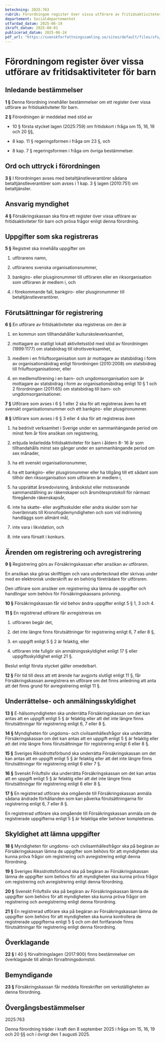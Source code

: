 ```yaml
---
beteckning: 2025:763
rubrik: Förordningom register över vissa utförare av fritidsaktiviteter för barn
departement: Socialdepartementet
utfardad_datum: 2025-06-19
ikraft_datum: 2025-08-01
publicerad_datum: 2025-06-24
pdf_url: "https://svenskforfattningssamling.se/sites/default/files/sfs/2025-06/SFS2025-763.pdf"
---
```


# Förordningom register över vissa utförare av fritidsaktiviteter för barn

## Inledande bestämmelser

**1 §** Denna förordning innehåller bestämmelser om ett register över vissa utförare av fritidsaktiviteter för barn.

**2 §** Förordningen är meddelad med stöd av

- 10 § första stycket lagen (2025:759) om fritidskort i fråga om 15, 16, 19 och 20 §§,

- 8 kap. 11 § regeringsformen i fråga om 23 §, och

- 8 kap. 7 § regeringsformen i fråga om övriga bestämmelser.

## Ord och uttryck i förordningen

**3 §** I förordningen avses med betaltjänstleverantörer sådana betaltjänstleverantörer som avses i 1 kap. 3 § lagen (2010:751) om betaltjänster.

## Ansvarig myndighet

**4 §** Försäkringskassan ska föra ett register över vissa utförare av fritidsaktiviteter för barn och pröva frågor enligt denna förordning.

## Uppgifter som ska registreras

**5 §** Registret ska innehålla uppgifter om

1. utförarens namn,

2. utförarens svenska organisationsnummer,

3. bankgiro- eller plusgironummer till utföraren eller en riksorganisation som utföraren är medlem i, och

4. i förekommande fall, bankgiro- eller plusgironummer till betaltjänstleverantörer.

## Förutsättningar för registrering

**6 §** En utförare av fritidsaktiviteter ska registreras om den är

1. en kommun som tillhandahåller kulturskoleverksamhet,

2. mottagare av statligt lokalt aktivitetsstöd med stöd av förordningen (1999:1177) om statsbidrag till idrottsverksamhet,

3. medlem i en friluftsorganisation som är mottagare av statsbidrag i form av organisationsbidrag enligt förordningen (2010:2008) om statsbidrag till friluftsorganisationer, eller

4. en medlemsförening i en barn- och ungdomsorganisation som är mottagare av statsbidrag i form av organisationsbidrag enligt 10 § 1 och 2 förordningen (2011:65) om statsbidrag till barn- och ungdomsorganisationer.

**7 §** Utförare som avses i 6 § 1 eller 2 ska för att registreras även ha ett svenskt organisationsnummer och ett bankgiro- eller plusgironummer.

**8 §** Utförare som avses i 6 § 3 eller 4 ska för att registreras även

1. ha bedrivit verksamhet i Sverige under en sammanhängande period om minst fem år före ansökan om registrering,

2. erbjuda ledarledda fritidsaktiviteter för barn i åldern 8- 16 år som tillhandahålls minst sex gånger under en sammanhängande period om sex månader,

3. ha ett svenskt organisationsnummer,

4. ha ett bankgiro- eller plusgironummer eller ha tillgång till ett sådant som tillhör den riksorganisation som utföraren är medlem i,

5. ha upprättat årsredovisning, årsbokslut eller motsvarande sammanställning av räkenskaper och årsmötesprotokoll för närmast föregående räkenskapsår,

6. inte ha skatte- eller avgiftsskulder eller andra skulder som har överlämnats till Kronofogdemyndigheten och som vid indrivning handläggs som allmänt mål,

7. inte vara i likvidation, och

8. inte vara försatt i konkurs.

## Ärenden om registrering och avregistrering

**9 §** Registrering görs av Försäkringskassan efter ansökan av utföraren.

En ansökan ska göras skriftligen och vara undertecknad eller skrivas under med en elektronisk underskrift av en behörig företrädare för utföraren.

Den utförare som ansöker om registrering ska lämna de uppgifter och handlingar som behövs för Försäkringskassans prövning.

**10 §** Försäkringskassan får vid behov ändra uppgifter enligt 5 § 1, 3 och 4.

**11 §** En registrerad utförare får avregistreras om

1. utföraren begär det,

2. det inte längre finns förutsättningar för registrering enligt 6, 7 eller 8 §,

3. en uppgift enligt 5 § 2 är felaktig, eller

4. utföraren inte fullgör sin anmälningsskyldighet enligt 17 § eller uppgiftsskyldighet enligt 21 §.

Beslut enligt första stycket gäller omedelbart.

**12 §** För tid till dess att ett ärende har avgjorts slutligt enligt 11 §, får Försäkringskassan avregistrera en utförare om det finns anledning att anta att det finns grund för avregistrering enligt 11 §.

## Underrättelse- och anmälningsskyldighet

**13 §** E-hälsomyndigheten ska underrätta Försäkringskassan om det kan antas att en uppgift enligt 5 § är felaktig eller att det inte längre finns förutsättningar för registrering enligt 6, 7 eller 8 §.

**14 §** Myndigheten för ungdoms- och civilsamhällesfrågor ska underrätta Försäkringskassan om det kan antas att en uppgift enligt 5 § är felaktig eller att det inte längre finns förutsättningar för registrering enligt 6 eller 8 §.

**15 §** Sveriges Riksidrottsförbund ska underrätta Försäkringskassan om det kan antas att en uppgift enligt 5 § är felaktig eller att det inte längre finns förutsättningar för registrering enligt 6 eller 7 §.

**16 §** Svenskt Friluftsliv ska underrätta Försäkringskassan om det kan antas att en uppgift enligt 5 § är felaktig eller att det inte längre finns förutsättningar för registrering enligt 6 eller 8 §.

**17 §** En registrerad utförare ska omgående till Försäkringskassan anmäla sådana ändrade förhållanden som kan påverka förutsättningarna för registrering enligt 6, 7 eller 8 §.

En registrerad utförare ska omgående till Försäkringskassan anmäla om de registrerade uppgifterna enligt 5 § är felaktiga eller behöver kompletteras.

## Skyldighet att lämna uppgifter

**18 §** Myndigheten för ungdoms- och civilsamhällesfrågor ska på begäran av Försäkringskassan lämna de uppgifter som behövs för att myndigheten ska kunna pröva frågor om registrering och avregistrering enligt denna förordning.

**19 §** Sveriges Riksidrottsförbund ska på begäran av Försäkringskassan lämna de uppgifter som behövs för att myndigheten ska kunna pröva frågor om registrering och avregistrering enligt denna förordning.

**20 §** Svenskt Friluftsliv ska på begäran av Försäkringskassan lämna de uppgifter som behövs för att myndigheten ska kunna pröva frågor om registrering och avregistrering enligt denna förordning.

**21 §** En registrerad utförare ska på begäran av Försäkringskassan lämna de uppgifter som behövs för att myndigheten ska kunna kontrollera de registrerade uppgifterna enligt 5 § och om det fortfarande finns förutsättningar för registrering enligt denna förordning.

## Överklagande

**22 §** I 40 § förvaltningslagen (2017:900) finns bestämmelser om överklagande till allmän förvaltningsdomstol.

## Bemyndigande

**23 §** Försäkringskassan får meddela föreskrifter om verkställigheten av denna förordning.


## Övergångsbestämmelser

2025:763

Denna förordning träder i kraft den 8 september 2025 i fråga om 15, 16, 19 och 20 §§ och i övrigt den 1 augusti 2025.